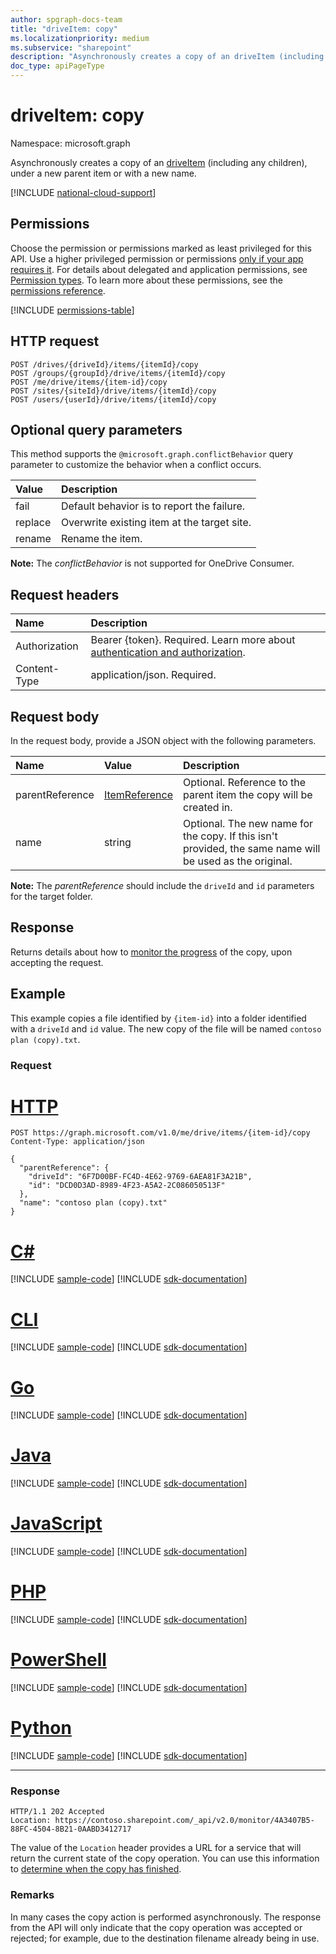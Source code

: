 ```yaml
---
author: spgraph-docs-team
title: "driveItem: copy"
ms.localizationpriority: medium
ms.subservice: "sharepoint"
description: "Asynchronously creates a copy of an driveItem (including any children), under a new parent item or with a new name."
doc_type: apiPageType
---
```

# driveItem: copy

Namespace: microsoft.graph

Asynchronously creates a copy of an [driveItem][item-resource] (including any children), under a new parent item or with a new name.

[!INCLUDE [national-cloud-support](../../includes/all-clouds.md)]

## Permissions

Choose the permission or permissions marked as least privileged for this API. Use a higher privileged permission or permissions [only if your app requires it](/graph/permissions-overview#best-practices-for-using-microsoft-graph-permissions). For details about delegated and application permissions, see [Permission types](/graph/permissions-overview#permission-types). To learn more about these permissions, see the [permissions reference](/graph/permissions-reference).

<!-- { "blockType": "permissions", "name": "driveitem_copy" } -->
[!INCLUDE [permissions-table](../includes/permissions/driveitem-copy-permissions.md)]

## HTTP request

<!-- { "blockType": "ignored" } -->

```http
POST /drives/{driveId}/items/{itemId}/copy
POST /groups/{groupId}/drive/items/{itemId}/copy
POST /me/drive/items/{item-id}/copy
POST /sites/{siteId}/drive/items/{itemId}/copy
POST /users/{userId}/drive/items/{itemId}/copy
```

## Optional query parameters

This method supports the `@microsoft.graph.conflictBehavior` query parameter to customize the behavior when a conflict occurs.

| Value           | Description                                    |
|:----------------|:---------------------------------------------- |
| fail            | Default behavior is to report the failure.     |
| replace         | Overwrite existing item at the target site.    |
| rename          | Rename the item.                               |

**Note:** The _conflictBehavior_ is not supported for OneDrive Consumer.

## Request headers

|Name|Description|
|:---|:---|
|Authorization|Bearer {token}. Required. Learn more about [authentication and authorization](/graph/auth/auth-concepts).|
|Content-Type|application/json. Required.|

## Request body

In the request body, provide a JSON object with the following parameters.


| Name            | Value                                          | Description                                                                                                 |
|:----------------|:-----------------------------------------------|:------------------------------------------------------------------------------------------------------------|
| parentReference | [ItemReference](../resources/itemreference.md) | Optional. Reference to the parent item the copy will be created in.                                         |
| name            | string                                         | Optional. The new name for the copy. If this isn't provided, the same name will be used as the original.    |

**Note:** The _parentReference_ should include the `driveId` and `id` parameters for the target folder.

## Response

Returns details about how to [monitor the progress](/graph/long-running-actions-overview) of the copy, upon accepting the request.

## Example

This example copies a file identified by `{item-id}` into a folder identified with a `driveId` and `id` value.
The new copy of the file will be named `contoso plan (copy).txt`.


### Request

# [HTTP](#tab/http)
<!-- { "blockType": "request", "name": "copy-item", "scopes": "files.readwrite", "tags": "service.graph", "target": "action" } -->

```http
POST https://graph.microsoft.com/v1.0/me/drive/items/{item-id}/copy
Content-Type: application/json

{
  "parentReference": {
    "driveId": "6F7D00BF-FC4D-4E62-9769-6AEA81F3A21B",
    "id": "DCD0D3AD-8989-4F23-A5A2-2C086050513F"
  },
  "name": "contoso plan (copy).txt"
}
```

# [C#](#tab/csharp)
[!INCLUDE [sample-code](../includes/snippets/csharp/copy-item-csharp-snippets.md)]
[!INCLUDE [sdk-documentation](../includes/snippets/snippets-sdk-documentation-link.md)]

# [CLI](#tab/cli)
[!INCLUDE [sample-code](../includes/snippets/cli/copy-item-cli-snippets.md)]
[!INCLUDE [sdk-documentation](../includes/snippets/snippets-sdk-documentation-link.md)]

# [Go](#tab/go)
[!INCLUDE [sample-code](../includes/snippets/go/copy-item-go-snippets.md)]
[!INCLUDE [sdk-documentation](../includes/snippets/snippets-sdk-documentation-link.md)]

# [Java](#tab/java)
[!INCLUDE [sample-code](../includes/snippets/java/copy-item-java-snippets.md)]
[!INCLUDE [sdk-documentation](../includes/snippets/snippets-sdk-documentation-link.md)]

# [JavaScript](#tab/javascript)
[!INCLUDE [sample-code](../includes/snippets/javascript/copy-item-javascript-snippets.md)]
[!INCLUDE [sdk-documentation](../includes/snippets/snippets-sdk-documentation-link.md)]

# [PHP](#tab/php)
[!INCLUDE [sample-code](../includes/snippets/php/copy-item-php-snippets.md)]
[!INCLUDE [sdk-documentation](../includes/snippets/snippets-sdk-documentation-link.md)]

# [PowerShell](#tab/powershell)
[!INCLUDE [sample-code](../includes/snippets/powershell/copy-item-powershell-snippets.md)]
[!INCLUDE [sdk-documentation](../includes/snippets/snippets-sdk-documentation-link.md)]

# [Python](#tab/python)
[!INCLUDE [sample-code](../includes/snippets/python/copy-item-python-snippets.md)]
[!INCLUDE [sdk-documentation](../includes/snippets/snippets-sdk-documentation-link.md)]

---

### Response

<!-- { "blockType": "response" } -->

```http
HTTP/1.1 202 Accepted
Location: https://contoso.sharepoint.com/_api/v2.0/monitor/4A3407B5-88FC-4504-8B21-0AABD3412717
```

The value of the `Location` header provides a URL for a service that will return the current state of the copy operation.
You can use this information to [determine when the copy has finished](/graph/long-running-actions-overview).

### Remarks

In many cases the copy action is performed asynchronously.
The response from the API will only indicate that the copy operation was accepted or rejected; for example, due to the destination filename already being in use.

[item-resource]: ../resources/driveitem.md

<!-- {
  "type": "#page.annotation",
  "description": "Create a copy of an existing item.",
  "keywords": "copy existing item",
  "section": "documentation",
  "tocPath": "Items/Copy",
  "suppressions": [
  ]
} -->

